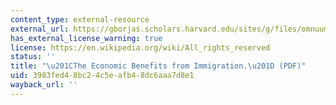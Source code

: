 ```yaml
---
content_type: external-resource
external_url: https://gborjas.scholars.harvard.edu/sites/g/files/omnuum4696/files/gborjas/files/jep1995.pdf
has_external_license_warning: true
license: https://en.wikipedia.org/wiki/All_rights_reserved
status: ''
title: "\u201CThe Economic Benefits from Immigration.\u201D (PDF)"
uid: 3983fed4-8bc2-4c5e-afb4-8dc6aaa7d8e1
wayback_url: ''
---
```

